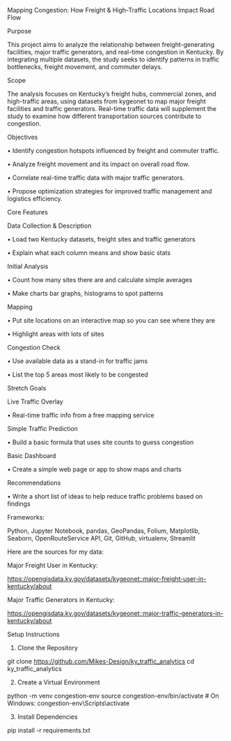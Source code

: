 Mapping Congestion: How Freight & High-Traffic Locations Impact Road Flow

Purpose

This project aims to analyze the relationship between freight-generating facilities, major traffic generators, and real-time congestion in Kentucky. By integrating multiple datasets, the study seeks to identify patterns in traffic bottlenecks, freight movement, and commuter delays.


Scope

The analysis focuses on Kentucky’s freight hubs, commercial zones, and high-traffic areas, using datasets from kygeonet to map major freight facilities and traffic generators. Real-time traffic data will supplement the study to examine how different transportation sources contribute to congestion.

Objectives

• Identify congestion hotspots influenced by freight and commuter traffic.

• Analyze freight movement and its impact on overall road flow.

• Correlate real-time traffic data with major traffic generators.

• Propose optimization strategies for improved traffic management and logistics efficiency.


Core Features


Data Collection & Description 

• Load two Kentucky datasets, freight sites and traffic generators

• Explain what each column means and show basic stats


Initial Analysis 

• Count how many sites there are and calculate simple averages

• Make charts bar graphs, histograms to spot patterns


Mapping 

• Put site locations on an interactive map so you can see where they are 

• Highlight areas with lots of sites


Congestion Check 

• Use available data as a stand-in for traffic jams 

• List the top 5 areas most likely to be congested


Stretch Goals


Live Traffic Overlay 

• Real-time traffic info from a free mapping service


Simple Traffic Prediction 

• Build a basic formula that uses site counts to guess congestion


Basic Dashboard 

• Create a simple web page or app to show maps and charts


Recommendations 

• Write a short list of ideas to help reduce traffic problems based on findings


Frameworks:

Python, Jupyter Notebook, pandas, GeoPandas, Folium, Matplotlib, Seaborn, OpenRouteService API, Git, GitHub, virtualenv, Streamlit


Here are the sources for my data:

Major Freight User in Kentucky:

https://opengisdata.ky.gov/datasets/kygeonet::major-freight-user-in-kentucky/about

Major Traffic Generators in Kentucky:

https://opengisdata.ky.gov/datasets/kygeonet::major-traffic-generators-in-kentucky/about


Setup Instructions

1. Clone the Repository

git clone https://github.com/Mikes-Design/ky_traffic_analytics
cd ky_traffic_analytics

2. Create a Virtual Environment

python -m venv congestion-env
source congestion-env/bin/activate  # On Windows: congestion-env\Scripts\activate

3. Install Dependencies

pip install -r requirements.txt



